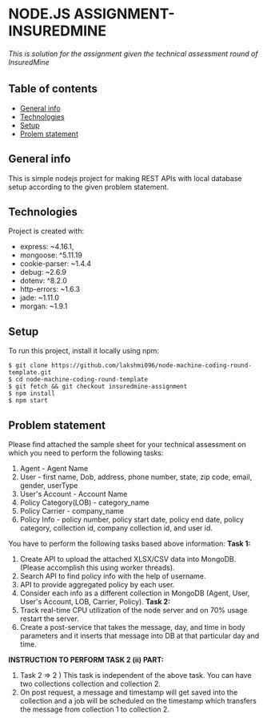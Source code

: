 # NODE.JS ASSIGNMENT- INSUREDMINE
###### This is solution for the assignment given the technical assessment round of InsuredMine

## Table of contents
* [General info](#general-info)
* [Technologies](#technologies)
* [Setup](#setup)
* [Prolem statement](#problem-statement)

## General info
This is simple nodejs project for making REST APIs with local database setup according to the given problem statement.
	
## Technologies
Project is created with:
* express: ~4.16.1,
* mongoose: ^5.11.19
* cookie-parser: ~1.4.4
* debug: ~2.6.9
* dotenv: ^8.2.0
* http-errors: ~1.6.3
* jade: ~1.11.0
* morgan: ~1.9.1
	
## Setup
To run this project, install it locally using npm:

```
$ git clone https://github.com/lakshmi096/node-machine-coding-round-template.git
$ cd node-machine-coding-round-template
$ git fetch && git checkout insuredmine-assignment
$ npm install
$ npm start
```

## Problem statement
Please find attached the sample sheet for your technical assessment on which you need to perform the following tasks:

1. Agent - Agent Name
2. User - first name, Dob, address, phone number, state, zip code, email, gender, userType
3. User's Account - Account Name
4. Policy Category(LOB) - category_name
5. Policy Carrier - company_name
6. Policy Info -  policy number, policy start date, policy end date, policy category, collection id, company collection id, and user id.

You have to perform the following tasks based above information:
**Task 1:**
1. Create API to upload the attached XLSX/CSV data into MongoDB. (Please accomplish this using worker threads).
2. Search API to find policy info with the help of username.
3. API to provide aggregated policy by each user.
4. Consider each info as a different collection in MongoDB (Agent, User, User's Account, LOB, Carrier, Policy).
**Task 2:**
1. Track real-time CPU utilization of the node server and on 70% usage restart the server.
2. Create a post-service that takes the message, day, and time in body parameters and it inserts that message into DB at that particular day and time.

**INSTRUCTION TO PERFORM TASK 2 (ii) PART:**
1. Task 2 => 2 ) This task is independent of the above task. You can have two collections collection and collection 2.
2. On post request, a message and timestamp will get saved into the collection and a job will be scheduled on the timestamp which transfers the message from collection 1 to collection 2.

